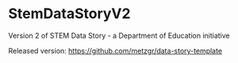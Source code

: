 # StemDataStoryV2
Version 2 of STEM Data Story - a Department of Education initiative

Released version: https://github.com/metzgr/data-story-template
